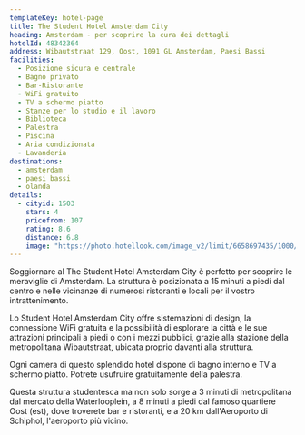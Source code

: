```yaml
---
templateKey: hotel-page
title: The Student Hotel Amsterdam City
heading: Amsterdam - per scoprire la cura dei dettagli
hotelId: 48342364
address: Wibautstraat 129, Oost, 1091 GL Amsterdam, Paesi Bassi
facilities:
  - Posizione sicura e centrale
  - Bagno privato
  - Bar-Ristorante
  - WiFi gratuito
  - TV a schermo piatto
  - Stanze per lo studio e il lavoro
  - Biblioteca
  - Palestra
  - Piscina
  - Aria condizionata
  - Lavanderia
destinations:
  - amsterdam
  - paesi bassi
  - olanda
details:
  - cityid: 1503
    stars: 4
    pricefrom: 107
    rating: 8.6
    distance: 6.8
    image: "https://photo.hotellook.com/image_v2/limit/6658697435/1000/520.auto"
---
```

Soggiornare al The Student Hotel Amsterdam City è perfetto per scoprire le meraviglie di Amsterdam. La struttura è posizionata a 15 minuti a piedi dal centro e nelle vicinanze di numerosi ristoranti e locali per il vostro intrattenimento.

Lo Student Hotel Amsterdam City offre sistemazioni di design, la connessione WiFi gratuita e la possibilità di esplorare la città e le sue attrazioni principali a piedi o con i mezzi pubblici, grazie alla stazione della metropolitana Wibautstraat, ubicata proprio davanti alla struttura.

Ogni camera di questo splendido hotel dispone di bagno interno e TV a schermo piatto. Potrete usufruire gratuitamente della palestra.

Questa struttura studentesca ma non solo sorge a 3 minuti di metropolitana dal mercato della Waterlooplein, a 8 minuti a piedi dal famoso quartiere Oost (est), dove troverete bar e ristoranti, e a 20 km dall'Aeroporto di Schiphol, l'aeroporto più vicino.